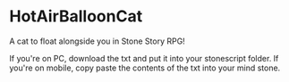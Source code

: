 # HotAirBalloonCat
A cat to float alongside you in Stone Story RPG!

If you're on PC, download the txt and put it into your stonescript folder.
If you're on mobile, copy paste the contents of the txt into your mind stone.

